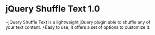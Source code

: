 jQuery Shuffle Text 1.0
===========

+jQuery Shuffle Text is a lightweight jQuery plugin able to shuffle any of your text content.
+Easy to use, it offers a set of options to customize it.

